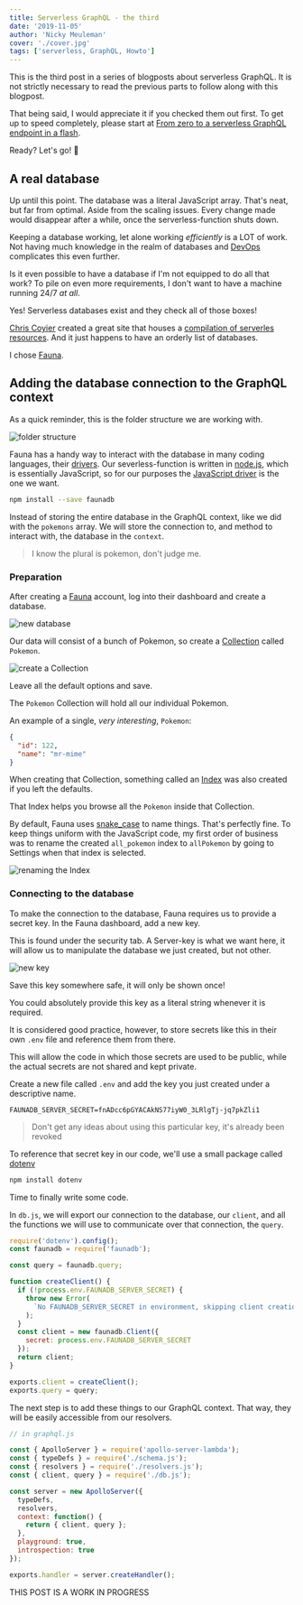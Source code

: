 ```yaml
---
title: Serverless GraphQL - the third
date: '2019-11-05'
author: 'Nicky Meuleman'
cover: './cover.jpg'
tags: ['serverless, GraphQL, Howto']
---
```


This is the third post in a series of blogposts about serverless GraphQL. It is not strictly necessary to read the previous parts to follow along with this blogpost.

That being said, I would appreciate it if you checked them out first.
To get up to speed completely, please start at [From zero to a serverless GraphQL endpoint in a flash](/blog/serverless-graphql).

Ready? Let's go! 🚀

## A real database

Up until this point. The database was a literal JavaScript array.
That's neat, but far from optimal. Aside from the scaling issues. Every change made would disappear after a while, once the serverless-function shuts down.

Keeping a database working, let alone working _efficiently_ is a LOT of work.
Not having much knowledge in the realm of databases and [DevOps](https://en.wikipedia.org/wiki/DevOps) complicates this even further.

Is it even possible to have a database if I'm not equipped to do all that work? To pile on even more requirements, I don't want to have a machine running 24/7 _at all_.

Yes! Serverless databases exist and they check all of those boxes!

[Chris Coyier](https://twitter.com/chriscoyier) created a great site that houses a [compilation of serverles resources](https://serverless.css-tricks.com/services/data/). And it just happens to have an orderly list of databases.

I chose [Fauna](https://fauna.com/).

## Adding the database connection to the GraphQL context

As a quick reminder, this is the folder structure we are working with.

![folder structure](folder-structure.png)

Fauna has a handy way to interact with the database in many coding languages, their [drivers](https://docs.fauna.com/fauna/current/drivers/). Our severless-function is written in [node.js](https://nodejs.org/en/), which is essentially JavaScript, so for our purposes the [JavaScript driver](https://docs.fauna.com/fauna/current/drivers/javascript) is the one we want.

```bash
npm install --save faunadb
```

Instead of storing the entire database in the GraphQL context, like we did with the `pokemons` array. We will store the connection to, and method to interact with, the database in the `context`.

> I know the plural is pokemon, don't judge me.

### Preparation

After creating a [Fauna](https://fauna.com/) account, log into their dashboard and create a database.

![new database](new-database.png)

Our data will consist of a bunch of Pokemon, so create a [Collection](https://docs.fauna.com/fauna/current/concepts/glossary#Collection) called `Pokemon`.

![create a Collection](create-collection.png)

Leave all the default options and save.

The `Pokemon` Collection will hold all our individual Pokemon.

An example of a single, _very interesting_, `Pokemon`:

```json
{
  "id": 122,
  "name": "mr-mime"
}
```

When creating that Collection, something called an [Index](https://docs.fauna.com/fauna/current/concepts/glossary#Index) was also created if you left the defaults.

That Index helps you browse all the `Pokemon` inside that Collection.

By default, Fauna uses [snake_case](https://en.wikipedia.org/wiki/Snake_case) to name things.
That's perfectly fine. To keep things uniform with the JavaScript code, my first order of business was to rename the created `all_pokemon` index to `allPokemon` by going to Settings when that index is selected.

![renaming the Index](index-settings.png)

### Connecting to the database

To make the connection to the database, Fauna requires us to provide a secret key.
In the Fauna dashboard, add a new key.

This is found under the security tab.
A Server-key is what we want here, it will allow us to manipulate the database we just created, but not other.

![new key](new-key.png)

Save this key somewhere safe, it will only be shown once!

You could absolutely provide this key as a literal string whenever it is required.

It is considered good practice, however, to store secrets like this in their own `.env` file and reference them from there.

This will allow the code in which those secrets are used to be public, while the actual secrets are not shared and kept private.

Create a new file called `.env` and add the key you just created under a descriptive name.

```
FAUNADB_SERVER_SECRET=fnADcc6pGYACAkNS77iyW0_3LRlgTj-jq7pkZli1
```

> Don't get any ideas about using this particular key, it's already been revoked

To reference that secret key in our code, we'll use a small package called [dotenv](https://github.com/motdotla/dotenv)

```bash
npm install dotenv
```

Time to finally write some code.

In `db.js`, we will export our connection to the database, our `client`, and all the functions we will use to communicate over that connection, the `query`.

```js
require('dotenv').config();
const faunadb = require('faunadb');

const query = faunadb.query;

function createClient() {
  if (!process.env.FAUNADB_SERVER_SECRET) {
    throw new Error(
      `No FAUNADB_SERVER_SECRET in environment, skipping client creation`
    );
  }
  const client = new faunadb.Client({
    secret: process.env.FAUNADB_SERVER_SECRET
  });
  return client;
}

exports.client = createClient();
exports.query = query;
```

The next step is to add these things to our GraphQL context. That way, they will be easily accessible from our resolvers.

```js
// in graphql.js

const { ApolloServer } = require('apollo-server-lambda');
const { typeDefs } = require('./schema.js');
const { resolvers } = require('./resolvers.js');
const { client, query } = require('./db.js');

const server = new ApolloServer({
  typeDefs,
  resolvers,
  context: function() {
    return { client, query };
  },
  playground: true,
  introspection: true
});

exports.handler = server.createHandler();
```

THIS POST IS A WORK IN PROGRESS
